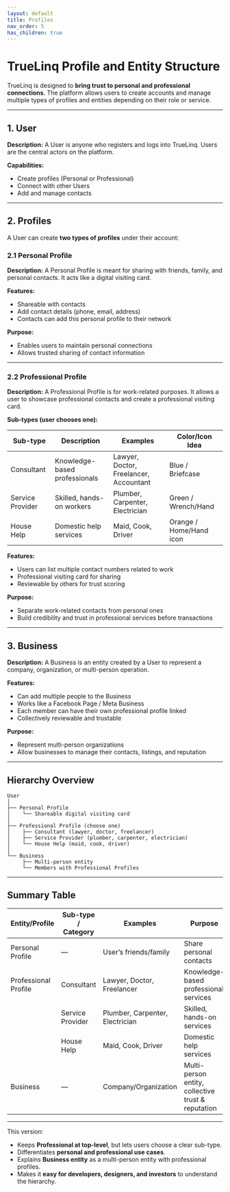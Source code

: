 ```yaml
---
layout: default
title: Profiles
nav_order: 5
has_children: true
---
```


# **TrueLinq Profile and Entity Structure**

TrueLinq is designed to **bring trust to personal and professional connections**. The platform allows users to create accounts and manage multiple types of profiles and entities depending on their role or service.

---

## **1. User**

**Description:**
A User is anyone who registers and logs into TrueLinq. Users are the central actors on the platform.

**Capabilities:**

* Create profiles (Personal or Professional)
* Connect with other Users
* Add and manage contacts

---

## **2. Profiles**

A User can create **two types of profiles** under their account:

### **2.1 Personal Profile**

**Description:**
A Personal Profile is meant for sharing with friends, family, and personal contacts. It acts like a digital visiting card.

**Features:**

* Shareable with contacts
* Add contact details (phone, email, address)
* Contacts can add this personal profile to their network

**Purpose:**

* Enables users to maintain personal connections
* Allows trusted sharing of contact information

---

### **2.2 Professional Profile**

**Description:**
A Professional Profile is for work-related purposes. It allows a user to showcase professional contacts and create a professional visiting card.

**Sub-types (user chooses one):**

| Sub-type         | Description                   | Examples                               | Color/Icon Idea         |
| ---------------- | ----------------------------- | -------------------------------------- | ----------------------- |
| Consultant       | Knowledge-based professionals | Lawyer, Doctor, Freelancer, Accountant | Blue / Briefcase        |
| Service Provider | Skilled, hands-on workers     | Plumber, Carpenter, Electrician        | Green / Wrench/Hand     |
| House Help       | Domestic help services        | Maid, Cook, Driver                     | Orange / Home/Hand icon |

**Features:**

* Users can list multiple contact numbers related to work
* Professional visiting card for sharing
* Reviewable by others for trust scoring

**Purpose:**

* Separate work-related contacts from personal ones
* Build credibility and trust in professional services before transactions

---

## **3. Business**

**Description:**
A Business is an entity created by a User to represent a company, organization, or multi-person operation.

**Features:**

* Can add multiple people to the Business
* Works like a Facebook Page / Meta Business
* Each member can have their own professional profile linked
* Collectively reviewable and trustable

**Purpose:**

* Represent multi-person organizations
* Allow businesses to manage their contacts, listings, and reputation

---

## **Hierarchy Overview**

```
User
│
├── Personal Profile
│    └── Shareable digital visiting card
│
├── Professional Profile (choose one)
│    ├── Consultant (lawyer, doctor, freelancer)
│    ├── Service Provider (plumber, carpenter, electrician)
│    └── House Help (maid, cook, driver)
│
└── Business
     ├── Multi-person entity
     └── Members with Professional Profiles
```

---

## **Summary Table**

| Entity/Profile       | Sub-type / Category | Examples                        | Purpose                                            |
| -------------------- | ------------------- | ------------------------------- | -------------------------------------------------- |
| Personal Profile     | —                   | User’s friends/family           | Share personal contacts                            |
| Professional Profile | Consultant          | Lawyer, Doctor, Freelancer      | Knowledge-based professional services              |
|                      | Service Provider    | Plumber, Carpenter, Electrician | Skilled, hands-on services                         |
|                      | House Help          | Maid, Cook, Driver              | Domestic help services                             |
| Business             | —                   | Company/Organization            | Multi-person entity, collective trust & reputation |

---

This version:

* Keeps **Professional at top-level**, but lets users choose a clear sub-type.
* Differentiates **personal and professional use cases**.
* Explains **Business entity** as a multi-person entity with professional profiles.
* Makes it **easy for developers, designers, and investors** to understand the hierarchy.

